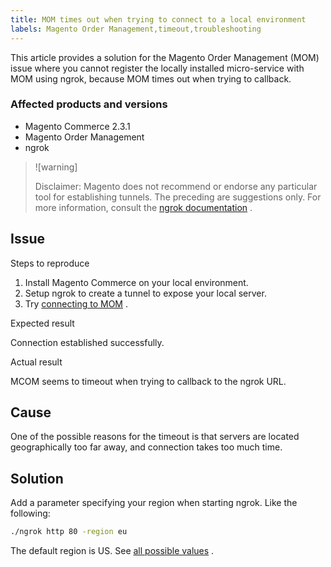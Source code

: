```yaml
---
title: MOM times out when trying to connect to a local environment
labels: Magento Order Management,timeout,troubleshooting
---
```


This article provides a solution for the Magento Order Management (MOM) issue where you cannot register the locally installed micro-service with MOM using ngrok, because MOM times out when trying to callback.

### Affected products and versions

* Magento Commerce 2.3.1
* Magento Order Management
* ngrok

>![warning]
>
>Disclaimer: Magento does not recommend or endorse any particular tool for establishing tunnels. The preceding are suggestions only. For more information, consult the [ngrok documentation](https://ngrok.com/docs) .

## Issue

 <span class="wysiwyg-underline">Steps to reproduce</span> 

1. Install Magento Commerce on your local environment.
1. Setup ngrok to create a tunnel to expose your local server.
1. Try [connecting to MOM](https://omsdocs.magento.com/en/integration/connector/setup-tutorial/) .

 <span class="wysiwyg-underline">Expected result</span> 

Connection established successfully.

 <span class="wysiwyg-underline">Actual result</span> 

MCOM seems to timeout when trying to callback to the ngrok URL.

## Cause

One of the possible reasons for the timeout is that servers are located geographically too far away, and connection takes too much time.

## Solution

Add a parameter specifying your region when starting ngrok. Like the following:

```bash
./ngrok http 80 -region eu
```

The default region is US. See [all possible values](https://ngrok.com/docs#config_region) .